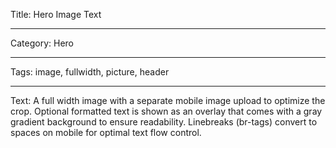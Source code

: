 Title: Hero Image Text

---

Category: Hero

---

Tags: image, fullwidth, picture, header

---

Text: A full width image with a separate mobile image upload to optimize the crop. Optional formatted text is shown as an overlay that comes with a gray gradient background to ensure readability. Linebreaks (br-tags) convert to spaces on mobile for optimal text flow control.
